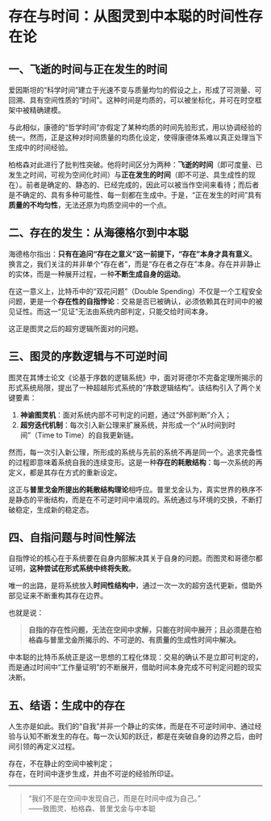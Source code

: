 # 存在与时间：从图灵到中本聪的时间性存在论

## 一、飞逝的时间与正在发生的时间

爱因斯坦的“科学时间”建立于光速不变与质量均匀的假设之上，形成了可测量、可回溯、具有空间性质的“时间”。这种时间是均质的，可以被坐标化，并可在时空框架中被精确建模。

与此相似，康德的“哲学时间”亦假定了某种均质的时间先验形式，用以协调经验的统一。然而，正是这种对时间质量的均质化设定，使得康德体系难以真正处理当下生成中的时间经验。

柏格森对此进行了批判性突破。他将时间区分为两种：**飞逝的时间**（即可度量、已发生之时间，可视为空间化时间）与**正在发生的时间**（即不可逆、具生成性的现在）。前者是确定的、静态的、已经完成的，因此可以被当作空间来看待；而后者是不确定的、具有多种可能性、每一刻都在生成中。于是，“正在发生的时间”具有**质量的不均匀性**，无法还原为均质空间中的一个点。

## 二、存在的发生：从海德格尔到中本聪

海德格尔指出：**只有在追问“存在之意义”这一前提下，“存在”本身才具有意义**。换言之，我们关注的并非单个“存在者”，而是“存在者之存在”本身。存在并非静止的实体，而是一种展开过程，一种**不断生成自身的运动**。

在这一意义上，比特币中的“双花问题”（Double Spending）不仅是一个工程安全问题，更是一个**存在性的自指悖论**：交易是否已被确认，必须依赖其在时间中的被见证性。而这一“见证”无法由系统内部判定，只能交给时间本身。

这正是图灵之后的超穷逻辑所面对的问题。

## 三、图灵的序数逻辑与不可逆时间

图灵在其博士论文《论基于序数的逻辑系统》中，面对哥德尔不完备定理所揭示的形式系统局限，提出了一种超越形式系统的“序数逻辑结构”。该结构引入了两个关键要素：

1. **神谕图灵机**：面对系统内部不可判定的问题，通过“外部判断”介入；
2. **超穷迭代机制**：每次引入新公理来扩展系统，并形成一个“从时间到时间”（Time to Time）的自我更新链。

然而，每一次引入新公理，所形成的系统与先前的系统不再是同一个。追求完备性的过程即意味着系统自我的连续变形。这是一种**存在的耗散结构**：每一次系统的再定义，都是其存在方式的重新设定。

这正与**普里戈金所提出的耗散结构理论**相呼应。普里戈金认为，真实世界的秩序不是静态的平衡结构，而是在不可逆时间中涌现的。系统通过与环境的交换，不断打破稳定，生成新的稳定态。

## 四、自指问题与时间性解法

自指悖论的核心在于系统要在自身内部解决其关于自身的问题。而图灵和哥德尔都证明，**这种尝试在形式系统中终将失败**。

唯一的出路，是将系统放入**时间性结构中**，通过一次一次的超穷迭代更新，借助外部见证来不断重构其存在边界。

也就是说：  
> **自指的存在性问题，无法在空间中求解，只能在时间中展开；且必须是在柏格森与普里戈金所揭示的、不可逆的、有质量的生成性时间中解决。**

中本聪的比特币系统正是这一思想的工程化体现：交易的确认不是立即可判定的，而是通过时间中“工作量证明”的不断展开，借助时间本身完成不可判定问题的现实决断。

## 五、结语：生成中的存在

人生亦是如此。我们的“自我”并非一个静止的实体，而是在不可逆时间中、通过经验与认知不断发生的存在。每一次认知的跃迁，都是在突破自身的边界之后，由时间引领的再定义过程。

存在，不在静止的空间中被判定；  
存在，在时间中逐步生成，并由不可逆的经验所印证。

---

> “我们不是在空间中发现自己，而是在时间中成为自己。”  
> ——致图灵、柏格森、普里戈金与中本聪

